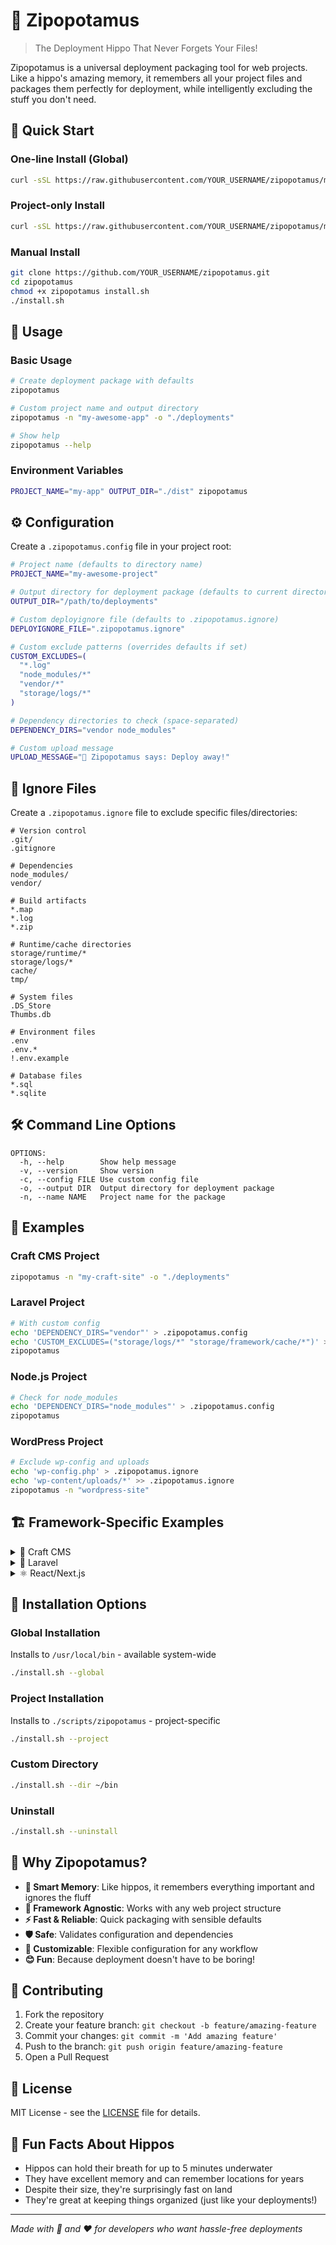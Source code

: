 # 🦛 Zipopotamus

> The Deployment Hippo That Never Forgets Your Files!

Zipopotamus is a universal deployment packaging tool for web projects. Like a hippo's amazing memory, it remembers all your project files and packages them perfectly for deployment, while intelligently excluding the stuff you don't need.

## 🚀 Quick Start

### One-line Install (Global)
```bash
curl -sSL https://raw.githubusercontent.com/YOUR_USERNAME/zipopotamus/main/install.sh | bash
```

### Project-only Install
```bash
curl -sSL https://raw.githubusercontent.com/YOUR_USERNAME/zipopotamus/main/install.sh | bash -s -- --project
```

### Manual Install
```bash
git clone https://github.com/YOUR_USERNAME/zipopotamus.git
cd zipopotamus
chmod +x zipopotamus install.sh
./install.sh
```

## 🦛 Usage

### Basic Usage
```bash
# Create deployment package with defaults
zipopotamus

# Custom project name and output directory
zipopotamus -n "my-awesome-app" -o "./deployments"

# Show help
zipopotamus --help
```

### Environment Variables
```bash
PROJECT_NAME="my-app" OUTPUT_DIR="./dist" zipopotamus
```

## ⚙️ Configuration

Create a `.zipopotamus.config` file in your project root:

```bash
# Project name (defaults to directory name)
PROJECT_NAME="my-awesome-project"

# Output directory for deployment package (defaults to current directory)
OUTPUT_DIR="/path/to/deployments"

# Custom deployignore file (defaults to .zipopotamus.ignore)
DEPLOYIGNORE_FILE=".zipopotamus.ignore"

# Custom exclude patterns (overrides defaults if set)
CUSTOM_EXCLUDES=(
  "*.log"
  "node_modules/*"
  "vendor/*"
  "storage/logs/*"
)

# Dependency directories to check (space-separated)
DEPENDENCY_DIRS="vendor node_modules"

# Custom upload message
UPLOAD_MESSAGE="🦛 Zipopotamus says: Deploy away!"
```

## 📝 Ignore Files

Create a `.zipopotamus.ignore` file to exclude specific files/directories:

```
# Version control
.git/
.gitignore

# Dependencies
node_modules/
vendor/

# Build artifacts
*.map
*.log
*.zip

# Runtime/cache directories
storage/runtime/*
storage/logs/*
cache/
tmp/

# System files
.DS_Store
Thumbs.db

# Environment files
.env
.env.*
!.env.example

# Database files
*.sql
*.sqlite
```

## 🛠️ Command Line Options

```
OPTIONS:
  -h, --help        Show help message
  -v, --version     Show version
  -c, --config FILE Use custom config file
  -o, --output DIR  Output directory for deployment package
  -n, --name NAME   Project name for the package
```

## 🌟 Examples

### Craft CMS Project
```bash
zipopotamus -n "my-craft-site" -o "./deployments"
```

### Laravel Project
```bash
# With custom config
echo 'DEPENDENCY_DIRS="vendor"' > .zipopotamus.config
echo 'CUSTOM_EXCLUDES=("storage/logs/*" "storage/framework/cache/*")' >> .zipopotamus.config
zipopotamus
```

### Node.js Project
```bash
# Check for node_modules
echo 'DEPENDENCY_DIRS="node_modules"' > .zipopotamus.config
zipopotamus
```

### WordPress Project
```bash
# Exclude wp-config and uploads
echo 'wp-config.php' > .zipopotamus.ignore
echo 'wp-content/uploads/*' >> .zipopotamus.ignore
zipopotamus -n "wordpress-site"
```

## 🏗️ Framework-Specific Examples

<details>
<summary>🎯 Craft CMS</summary>

```bash
# .zipopotamus.config
PROJECT_NAME="my-craft-site"
DEPENDENCY_DIRS="vendor"
CUSTOM_EXCLUDES=(
  "storage/runtime/*"
  "storage/logs/*"
  "web/cpresources/*"
  ".env"
)

# .zipopotamus.ignore
storage/backups/
config/license.key
```
</details>

<details>
<summary>🚀 Laravel</summary>

```bash
# .zipopotamus.config
PROJECT_NAME="laravel-app"
DEPENDENCY_DIRS="vendor node_modules"
CUSTOM_EXCLUDES=(
  "storage/logs/*"
  "storage/framework/cache/*"
  "storage/framework/sessions/*"
  "storage/framework/views/*"
  ".env"
  "tests/*"
)
```
</details>

<details>
<summary>⚛️ React/Next.js</summary>

```bash
# .zipopotamus.config
PROJECT_NAME="react-app"
DEPENDENCY_DIRS="node_modules"
CUSTOM_EXCLUDES=(
  ".next/*"
  "build/*"
  ".env.local"
  "coverage/*"
)
```
</details>

## 🔧 Installation Options

### Global Installation
Installs to `/usr/local/bin` - available system-wide
```bash
./install.sh --global
```

### Project Installation
Installs to `./scripts/zipopotamus` - project-specific
```bash
./install.sh --project
```

### Custom Directory
```bash
./install.sh --dir ~/bin
```

### Uninstall
```bash
./install.sh --uninstall
```

## 🦛 Why Zipopotamus?

- **🧠 Smart Memory**: Like hippos, it remembers everything important and ignores the fluff
- **🎯 Framework Agnostic**: Works with any web project structure
- **⚡ Fast & Reliable**: Quick packaging with sensible defaults
- **🛡️ Safe**: Validates configuration and dependencies
- **🎨 Customizable**: Flexible configuration for any workflow
- **😊 Fun**: Because deployment doesn't have to be boring!

## 🤝 Contributing

1. Fork the repository
2. Create your feature branch: `git checkout -b feature/amazing-feature`
3. Commit your changes: `git commit -m 'Add amazing feature'`
4. Push to the branch: `git push origin feature/amazing-feature`
5. Open a Pull Request

## 📜 License

MIT License - see the [LICENSE](LICENSE) file for details.

## 🦛 Fun Facts About Hippos

- Hippos can hold their breath for up to 5 minutes underwater
- They have excellent memory and can remember locations for years
- Despite their size, they're surprisingly fast on land
- They're great at keeping things organized (just like your deployments!)

---

*Made with 🦛 and ❤️ for developers who want hassle-free deployments*